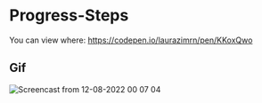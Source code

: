 # Progress-Steps
You can view where: https://codepen.io/laurazimrn/pen/KKoxQwo

Gif
---------------
![Screencast from 12-08-2022 00 07 04](https://user-images.githubusercontent.com/81427562/184277772-0d0a42d6-1c26-4ed7-b33d-c1bbe8505882.gif)
